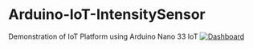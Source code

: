 # Arduino-IoT-IntensitySensor
Demonstration of IoT Platform using Arduino Nano 33 IoT
[![Dashboard](https://i.imgur.com/4FYJKGA.png)](https://github.com/XQuestCode/Arduino-IoT-IntensitySensor)
